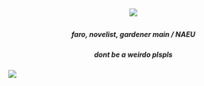 # <p align="center"> ![](https://files.catbox.moe/0jgo97.jpg)

##### <p align="center"> faro, novelist, gardener main / NAEU
##### <p align="center"> dont be a weirdo plspls


![](https://komarev.com/ghpvc/?username=astrocigarettes) 
